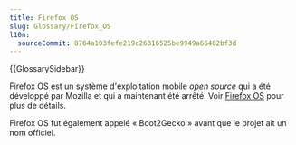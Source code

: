 ```yaml
---
title: Firefox OS
slug: Glossary/Firefox_OS
l10n:
  sourceCommit: 8764a103fefe219c26316525be9949a66402bf3d
---
```


{{GlossarySidebar}}

Firefox OS est un système d'exploitation mobile <i lang="en">open source</i> qui a été développé par Mozilla et qui a maintenant été arrêté. Voir [Firefox OS](https://fr.wikipedia.org/wiki/Firefox_OS) pour plus de détails.

Firefox OS fut également appelé «&nbsp;Boot2Gecko&nbsp;» avant que le projet ait un nom officiel.
